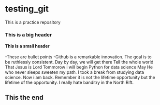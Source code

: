 # testing_git
This is a practice repository
### This is a big header
#### This is a small header
-These are bullet points
-Github is a remarkable innovation.
The goal is to be ruthlessly consistent.
Day by day, we will get there
Tell the whole world 
That Jesus is Lord
Tommorow i will begin
Python for data science
May He who never sleeps sweeten my path.
I took a break from studying data science.
Now i am back.
Remember it is not the lifetime opportunity but the lifetime of the opportunity.
I really hate banditry in the North Rift.
## This the end
